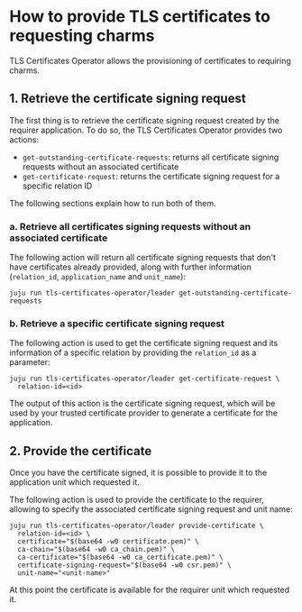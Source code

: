 # How to provide TLS certificates to requesting charms
TLS Certificates Operator allows the provisioning of certificates to requiring charms.

## 1. Retrieve the certificate signing request
The first thing is to retrieve the certificate signing request created by the requirer application.
To do so, the TLS Certificates Operator provides two actions:
* `get-outstanding-certificate-requests`: returns all certificate signing requests without an associated certificate
* `get-certificate-request`: returns the certificate signing request for a specific relation ID

The following sections explain how to run both of them.

### a. Retrieve all certificates signing requests without an associated certificate
The following action will return all certificate signing requests that don't have certificates already provided, along with further information (`relation_id`, `application_name` and `unit_name`):
```shell
juju run tls-certificates-operator/leader get-outstanding-certificate-requests
```

### b. Retrieve a specific certificate signing request
The following action is used to get the certificate signing request and its information of a specific relation by providing the `relation_id` as a parameter:
```shell
juju run tls-certificates-operator/leader get-certificate-request \
  relation-id=<id>
```

The output of this action is the certificate signing request, which will be used by your trusted certificate provider to generate a certificate for the application.

## 2. Provide the certificate
Once you have the certificate signed, it is possible to provide it to the application unit which requested it.

The following action is used to provide the certificate to the requirer, allowing to specify the associated certificate signing request and unit name:
```shell
juju run tls-certificates-operator/leader provide-certificate \
  relation-id=<id> \
  certificate="$(base64 -w0 certificate.pem)" \
  ca-chain="$(base64 -w0 ca_chain.pem)" \
  ca-certificate="$(base64 -w0 ca_certificate.pem)" \
  certificate-signing-request="$(base64 -w0 csr.pem)" \
  unit-name="<unit-name>"
```
At this point the certificate is available for the requirer unit which requested it.